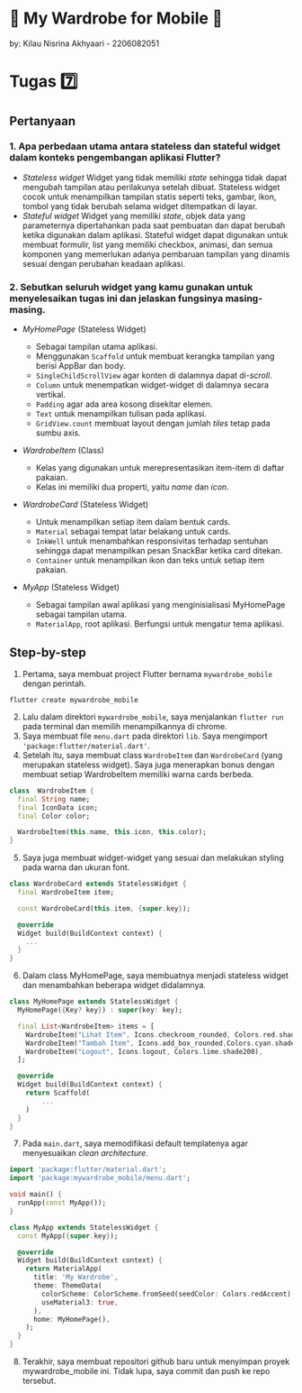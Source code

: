 # :kimono: My Wardrobe for Mobile :coat:

by: Kilau Nisrina Akhyaari - 2206082051

# Tugas :seven:

## Pertanyaan
### 1. Apa perbedaan utama antara stateless dan stateful widget dalam konteks pengembangan aplikasi Flutter?
- *Stateless widget*
Widget yang tidak memiliki _state_ sehingga tidak dapat mengubah tampilan atau perilakunya setelah dibuat. Stateless widget cocok untuk menampilkan tampilan statis seperti teks, gambar, ikon, tombol yang tidak berubah selama widget ditempatkan di layar.
- *Stateful widget*
Widget yang memiliki _state_, objek data yang parameternya dipertahankan pada saat pembuatan dan dapat berubah ketika digunakan dalam aplikasi. Stateful widget dapat digunakan untuk membuat formulir, list yang memiliki checkbox, animasi, dan semua komponen yang memerlukan adanya pembaruan tampilan yang dinamis sesuai dengan perubahan keadaan aplikasi.

### 2. Sebutkan seluruh widget yang kamu gunakan untuk menyelesaikan tugas ini dan jelaskan fungsinya masing-masing.
- *MyHomePage* (Stateless Widget)
    * Sebagai tampilan utama aplikasi.
    * Menggunakan `Scaffold` untuk membuat kerangka tampilan yang berisi AppBar dan body.
    * `SingleChildScrollView` agar konten di dalamnya dapat di-_scroll_.
    * `Column` untuk menempatkan widget-widget di dalamnya secara vertikal.
    * `Padding` agar ada area kosong disekitar elemen. 
    * `Text` untuk menampilkan tulisan pada aplikasi.
    * `GridView.count` membuat layout dengan jumlah _tiles_ tetap pada sumbu axis.

- *WardrobeItem* (Class)
    * Kelas yang digunakan untuk merepresentasikan item-item di daftar pakaian.
    * Kelas ini memiliki dua properti, yaitu _name_ dan _icon_.

- *WardrobeCard* (Stateless Widget)
    * Untuk menampilkan setiap item dalam bentuk cards.
    * `Material` sebagai tempat latar belakang untuk cards.
    * `InkWell` untuk menambahkan responsivitas terhadap sentuhan sehingga dapat menampilkan pesan SnackBar ketika card ditekan.
    * `Container` untuk menampilkan ikon dan teks untuk setiap item pakaian.

- *MyApp* (Stateless Widget)
    * Sebagai tampilan awal aplikasi yang menginisialisasi MyHomePage sebagai tampilan utama.
    * `MaterialApp`, root aplikasi. Berfungsi untuk mengatur tema aplikasi.

## Step-by-step
1. Pertama, saya membuat project Flutter bernama `mywardrobe_mobile` dengan perintah.
```
flutter create mywardrobe_mobile
```
2. Lalu dalam direktori `mywardrobe_mobile`, saya menjalankan `flutter run` pada terminal dan memilih menampilkannya di chrome.
3. Saya membuat file `menu.dart` pada direktori `lib`. Saya mengimport `'package:flutter/material.dart'`. 
4. Setelah itu, saya membuat class `WardrobeItem` dan `WardrobeCard` (yang merupakan stateless widget). Saya juga menerapkan bonus dengan membuat setiap WardrobeItem memiliki warna cards berbeda.
```dart
class  WardrobeItem {
  final String name;
  final IconData icon;
  final Color color;

  WardrobeItem(this.name, this.icon, this.color);
}
```
5. Saya juga membuat widget-widget yang sesuai dan melakukan styling pada warna dan ukuran font.
```dart
class WardrobeCard extends StatelessWidget {
  final WardrobeItem item;

  const WardrobeCard(this.item, {super.key}); 

  @override
  Widget build(BuildContext context) { 
    ...
  }
}
```
6. Dalam class MyHomePage, saya membuatnya menjadi stateless widget dan menambahkan beberapa widget didalamnya.
```dart
class MyHomePage extends StatelessWidget {
  MyHomePage({Key? key}) : super(key: key);

  final List<WardrobeItem> items = [
    WardrobeItem("Lihat Item", Icons.checkroom_rounded, Colors.red.shade200),
    WardrobeItem("Tambah Item", Icons.add_box_rounded,Colors.cyan.shade200),
    WardrobeItem("Logout", Icons.logout, Colors.lime.shade200),
  ];

  @override
  Widget build(BuildContext context) {
    return Scaffold(
        ...
    )
  }
}
```
7. Pada `main.dart`, saya memodifikasi default templatenya agar menyesuaikan _clean architecture_.
```dart
import 'package:flutter/material.dart';
import 'package:mywardrobe_mobile/menu.dart';

void main() {
  runApp(const MyApp());
}

class MyApp extends StatelessWidget {
  const MyApp({super.key});

  @override
  Widget build(BuildContext context) {
    return MaterialApp(
      title: 'My Wardrobe',
      theme: ThemeData(
        colorScheme: ColorScheme.fromSeed(seedColor: Colors.redAccent),
        useMaterial3: true,
      ),
      home: MyHomePage(),
    );
  }
}
```
8. Terakhir, saya membuat repositori github baru untuk menyimpan proyek mywardrobe_mobile ini. Tidak lupa, saya commit dan push ke repo tersebut.
